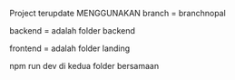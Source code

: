 Project terupdate MENGGUNAKAN branch = branchnopal

backend = adalah folder backend



frontend = adalah folder landing


npm run dev di kedua folder bersamaan
